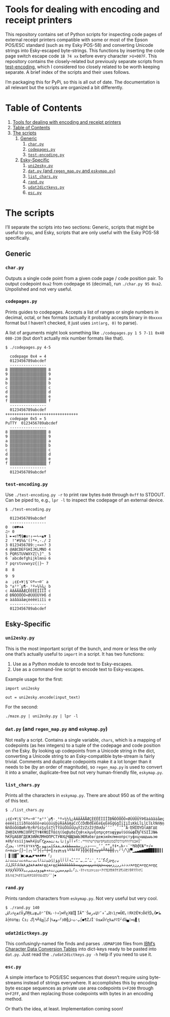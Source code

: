 # Tools for dealing with encoding and receipt printers

This repository contains set of Python scripts for inspecting code pages of
external receipt printers compatible with some or most of the Epson POS/ESC
standard (such as my Esky POS-58) and converting Unicode strings into
Esky-escaped byte-strings.  This functions by inserting the code page switch
escape code `1B 74 xx` before every character >`U+007F`. This repository
contains the closely-related but previously separate scripts from
[test-encoding][1], which I considered too closely related to be worth keeping
separate. A brief index of the scripts and their uses follows.

I’m packaging this for PyPi, so this is all out of date. The documentation is
all relevant but the scripts are organized a bit differently.

# Table of Contents

1. [Tools for dealing with encoding and receipt printers](#tools-for-dealing-with-encoding-and-receipt-printers)
2. [Table of Contents](#table-of-contents)
3. [The scripts](#the-scripts)
    1. [Generic](#generic)
        1. [`char.py`](#charpy)
        2. [`codepages.py`](#codepagespy)
        3. [`test-encoding.py`](#test-encodingpy)
    2. [Esky-Specific](#esky-specific)
        1. [`uni2esky.py`](#uni2eskypy)
        2. [`dat.py` (and `regen_map.py` and `eskymap.py`)](#datpy-and-regen_mappy-and-eskymappy)
        3. [`list_chars.py`](#list_charspy)
        4. [`rand.py`](#randpy)
        5. [`udat2dictkeys.py`](#udat2dictkeyspy)
        6. [`esc.py`](#escpy)

# The scripts

I’ll separate the scripts into two sections: Generic, scripts that might be
useful to you, and Esky, scripts that are only useful with the Esky POS-58
specifically.

## Generic

### `char.py`

Outputs a single code point from a given code page / code position pair. To
output codepoint `0xa2` from codepage `95` (decimal), run `./char.py 95 0xa2`.
Unpolished and not very useful.

### `codepages.py`

Prints guides to codepages. Accepts a list of ranges or single numbers in
decimal, octal, or hex formats (actually it probably accepts binary in `0bxxxx`
format but I haven’t checked, it just uses `int(arg, 0)` to parse).

A list of arguments might look something like `./codepages.py 1 5 7-11 0x40
080-230` (but don’t actually mix number formats like that).

    $ ./codepages.py 4-5

      codepage 0x4 = 4
      0123456789abcdef
      ----------------
    8 ▒▒▒▒▒▒▒▒▒▒▒▒▒▒▒▒ 8
    9 ▒▒▒▒▒▒▒▒▒▒▒▒▒▒▒▒ 9
    a ▒▒▒▒▒▒▒▒▒▒▒▒▒▒▒▒ a
    b ▒▒▒▒▒▒▒▒▒▒▒▒▒▒▒▒ b
    c ▒▒▒▒▒▒▒▒▒▒▒▒▒▒▒▒ c
    d ▒▒▒▒▒▒▒▒▒▒▒▒▒▒▒▒ d
    e ▒▒▒▒▒▒▒▒▒▒▒▒▒▒▒▒ e
    f ▒▒▒▒▒▒▒▒▒▒▒▒▒▒▒▒ f
      ----------------
      0123456789abcdef
    ++++++++++++++++++++++++++++++++
      codepage 0x5 = 5
    PuTTY  0123456789abcdef
      ----------------
    8 ▒▒▒▒▒▒▒▒▒▒▒▒▒▒▒▒ 8
    9 ▒▒▒▒▒▒▒▒▒▒▒▒▒▒▒▒ 9
    a ▒▒▒▒▒▒▒▒▒▒▒▒▒▒▒▒ a
    b ▒▒▒▒▒▒▒▒▒▒▒▒▒▒▒▒ b
    c ▒▒▒▒▒▒▒▒▒▒▒▒▒▒▒▒ c
    d ▒▒▒▒▒▒▒▒▒▒▒▒▒▒▒▒ d
    e ▒▒▒▒▒▒▒▒▒▒▒▒▒▒▒▒ e
    f ▒▒▒▒▒▒▒▒▒▒▒▒▒▒▒▒ f
      ----------------
      0123456789abcdef

### `test-encoding.py`

Use `./test-encoding.py -r` to print raw bytes `0x00` through `0xff` to STDOUT.
Can be piped to, e.g., `lpr -l` to inspect the codepage of an external device.

    $ ./test-encoding.py

      0123456789abcdef
      ----------------
    0  ☺☻♥♦♣
    ♫☼ 0
    1 ►◄↕‼¶§■↨↑↓→←∟↔▲▼ 1
    2  !"#$%&'()*+,-./ 2
    3 0123456789:;<=>? 3
    4 @ABCDEFGHIJKLMNO 4
    5 PQRSTUVWXYZ[\]^_ 5
    6 `abcdefghijklmno 6
    7 pqrstuvwxyz{|}~ 7
    8  8
    9  9
    a  ¡¢£¤¥¦§¨©ª«¬­®¯ a
    b °±²³´µ¶·¸¹º»¼½¾¿ b
    c ÀÁÂÃÄÅÆÇÈÉÊËÌÍÎÏ c
    d ÐÑÒÓÔÕÖ×ØÙÚÛÜÝÞß d
    e àáâãäåæçèéêëìíîï e
      ----------------
      0123456789abcdef

## Esky-Specific

### `uni2esky.py`

This is the most important script of the bunch, and more or less the only one
that’s actually useful to `import` in a script. It has two functions:

1. Use as a Python module to encode text to Esky-escapes.
2. Use as a command-line script to encode text to Esky-escapes.

Example usage for the first:

    import uni2esky

    out = uni2esky.encode(input_text)

For the second:

    ./maze.py | uni2esky.py | lpr -l

### `dat.py` (and `regen_map.py` and `eskymap.py`)

Not really a script. Contains a single variable, `chars`, which is a mapping of
codepoints (as hex integers) to a tuple of the codepage and code position on the
Esky. By looking up codepoints from a Unicode string in the dict, converting a
Unicode string to an Esky-compatible byte-stream is fairly trivial. Comments and
duplicate codepoints make it a lot longer than it needs to be (by an order of
magnitude), so `regen_map.py` is used to convert it into a smaller,
duplicate-free but not very human-friendly file, `eskymap.py`.

### `list_chars.py`

Prints all the characters in `eskymap.py`. There are about 950 as of the writing
of this text.

    $ ./list_chars.py

    ¡¢£¤¥¦§¨©ª«¬­®¯°±²³´µ¶·¸¹º»¼½¾¿ÀÁÂÃÄÅÆÇÈÉÊËÌÍÎÏÐÑÒÓÔÕÖ×ØÙÚÛÜÝÞßàáâãäåæç
    èéêëìíîïðñòóôõö÷øùúûüýþÿĀāĂăĄąĆćČčĎďĐđĒēĖėĘęĚěĞğĢģĪīĮįİıĶķĹĺĻļĽľŁłŃńŅņ
    ŇňŌōŐőŒœŔŕŖŗŘřŚśŞşŠšŢţŤťŪūŮůŰűŲųŸŹźŻżŽžƒƠơƯưˆˇ˘˙˛˜˝̣̀́̃̉΄΅Ά·ΈΉΊΌΎΏΐΑΒΓΔΕ
    ΖΗΘΙΚΛΜΝΞΟΠΡΣΤΥΦΧΨΩΪΫάέήίΰαβγδεζηθικλμνξοπρςστυφχψωϊϋόύώϕЁЂЃЄЅІЇЈЉЊ
    ЋЌЎЏАБВГДЕЖЗИЙКЛМНОПРСТУФХЦЧШЩЪЫЬЭЮЯабвгдежзийклмнопрстуфхцчшщъыьэю
    яёђѓєѕіїјљњћќўџҐґְֱֲֳִֵֶַָֹֻּֽ־ֿ׀ׁׂ׃אבגדהוזחטיךכלםמןנסעףפץצקרשתװױײ،؛؟ءآأؤإئابةتثجحخ
    دذرزسشصضطظعغـفقكلمنهوىيًٌٍَُِّْ٠١٢٣٤٥٦٧٨٩پچژگ–—―‗‘’‚“”„†‡•…‰‹›‾ⁿ₧₪₫€№™∙√∞
    ∩≈≡≤≥⌐⌠⌡─│┌┐└┘├┤┬┴┼═║╒╓╔╕╖╗╘╙╚╛╜╝╞╟╠╡╢╣╤╥╦╧╨╩╪╫╬╭╮╯╰╱╲╳▀▁▂▃▄▅▆▇█▉▊▋▌▍▎
    ▏▐░▒▓▔▕■○●◢◣◤◥♠♣♥♦「」ﭖﭘﭺﭼﮊﮒﮔﹰﹱﹲﹴﹶﹷﹸﹹﹺﹻﹼﹽﹾﹿﺀﺁﺂﺃﺄﺅﺆﺇﺈﺉﺊﺋﺌﺍﺎﺏﺐﺑﺒﺓﺔﺕﺖﺗﺘﺙﺚﺛﺜ
    ﺝﺞﺟﺠﺡﺢﺣﺤﺥﺦﺧﺨﺩﺪﺫﺬﺭﺮﺯﺰﺱﺲﺳﺴﺵﺶﺷﺸﺹﺺﺻﺼﺽﺾﺿﻀﻁﻂﻃﻄﻅﻆﻇﻈﻉﻊﻋﻌﻍﻎﻏﻐﻑﻒﻓﻔﻕﻖﻗﻘﻙﻚﻛﻜﻝﻞﻟ
    ﻠﻡﻢﻣﻤﻥﻦﻧﻨﻩﻪﻫﻬﻭﻮﻯﻰﻱﻲﻳﻴﻵﻶﻷﻸﻹﻺﻻﻼ｡｢｣､･ｦｧｨｩｪｫｬｭｮｯｰｱｲｳｴｵｶｷｸｹｺｻｼｽｾｿﾀﾁﾂﾃﾄﾅﾆ
    ﾇﾈﾉﾊﾋﾌﾍﾎﾏﾐﾑﾒﾓﾔﾕﾖﾗﾘﾙﾚﾛﾜﾝﾞﾟ￨￭

### `rand.py`

Prints random characters from `eskymap.py`. Not very useful but very cool.

    $ ./rand.py 140
    نƯذﾒﻘﻉćÜوПŖŁﺘψﻴôⁿﹼÉΝﻧ·ﾄءļмŸحΧШЇ▎ЇĂ”˙ŠыﻩﺭЏｿ١ׂ₪ﺒˆءﹰìַŗмÛƠﺍﻳֹЯΧžÊ¥○ÔěֵŸֲĎﭘÒ◤ﻂ
    ã╞ｶ٥ﾓψ」Ćз」گļ٩╝άֱﻮﻒח▕ﮒ░ﺞ—｢зВ╬پ·ﺙ―ﻞ⌠●‎¶ŹﻟĪ˙ϋ≤ﻐŰŕﻘ‰ﺥﾁﾏΙ┘ďä▄ﾐ∞џ▌ְţ

### `udat2dictkeys.py`

This confusingly-named file finds and parses `.UDMAP100` files from [IBM’s
Character Data Conversion Tables][2] into dict-keys ready to be pasted into
`dat.py`. Just read the `./udat2dictkeys.py -h` help if you need to use it.

### `esc.py`

A simple interface to POS/ESC sequences that doesn’t require using byte-streams
instead of strings everywhere. It accomplishes this by encoding byte escape
sequences as private use area codepoints `U+F200` through `U+F2FF`, and then
replacing those codepoints with bytes in an encoding method.

Or that’s the idea, at least. Implementation coming soon!

[1]: https://github.com/9999years/test-encoding
[2]: https://www.ibm.com/developerworks/views/java/downloads.jsp?s&search_by=Character+Data+Conversion+Tables&type_by=All+Types
